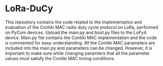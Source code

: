 # LoRa-DuCy

This repository contains the code related to the implementation and evaluation of the Contiki MAC radio duty cycle protocol on LoRa, performed on PyCom devices. Upload the main.py and boot.py files to the LoPy4 device. Main.py file contains the Contiki MAC implementation and the code is commented for easy understanding. All the Contiki MAC parameters are included into the main.py and parameters can be changed. However, it is important to make sure while changing paramters that all the parameter values must satisfy the Contiki MAC timing conditions. 
